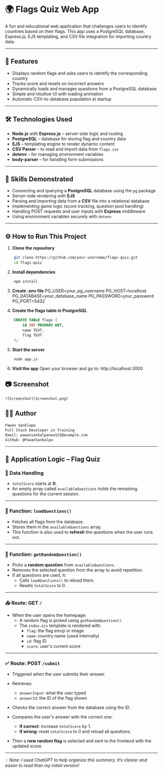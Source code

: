 # 🌍 Flags Quiz Web App

A fun and educational web application that challenges users to identify countries based on their flags. This app uses a PostgreSQL database, Express.js, EJS templating, and CSV file integration for importing country data.

---

## 🚀 Features

- Displays random flags and asks users to identify the corresponding country
- Tracks score and resets on incorrect answers
- Dynamically loads and manages questions from a PostgreSQL database
- Simple and intuitive UI with loading animation
- Automatic CSV-to-database population at startup

---

## 🛠️ Technologies Used

- **Node.js** with **Express.js** – server-side logic and routing
- **PostgreSQL** – database for storing flag and country data
- **EJS** – templating engine to render dynamic content
- **CSV Parser** – to read and import data from `flags.csv`
- **dotenv** – for managing environment variables
- **body-parser** – for handling form submissions

---

## 🧠 Skills Demonstrated

- Connecting and querying a **PostgreSQL** database using the `pg` package
- Server-side rendering with **EJS**
- Parsing and importing data from a **CSV** file into a relational database
- Implementing game logic (score tracking, question pool handling)
- Handling POST requests and user inputs with **Express** middleware
- Using environment variables securely with `dotenv`

---
## ⚙️ How to Run This Project

1. **Clone the repository**
```bash
    git clone https://github.com/your-username/flags-quiz.git
    cd flags-quiz
```

2. **Install dependencies**
```bash
    npm install
```

3. **Create .env file**
    PG_USER=your_pg_username
    PG_HOST=localhost
    PG_DATABASE=your_database_name
    PG_PASSWORD=your_password
    PG_PORT=5432

4. **Create the flags table in PostgreSQL**
``` sql
    CREATE TABLE flags (
        id INT PRIMARY KEY,
        name TEXT,
        flag TEXT
    );

```

5. **Start the server**
``` bash
    node app.js
```

6. **Visit the app**
    Open your browser and go to:
    http://localhost:3000

## 📷 Screenshot
    ![Screenshot](Screenshot.png)

## 👨‍💻 Author
    Pawan Sanklapa
    Full Stack Developer in Training
    Email: pawansankalpanew123@example.com
    GitHub: @PawanSankalpa




-----------------------------------------------------------------------------------



## 🧠 Application Logic – Flag Quiz

### 🎯 Data Handling

- `totalScore` starts at **0**.
- An empty array called `availableQuestions` holds the remaining questions for the current session.

---

### 🔄 Function: `loadQuestions()`

- Fetches all flags from the database.
- Stores them in the `availableQuestions` array.
- This function is also used to **refresh** the questions when the user runs out.

---

### 🎲 Function: `getRandomQuestion()`

- Picks a **random question** from `availableQuestions`.
- Removes the selected question from the array to avoid repetition.
- If all questions are used, it:
  - Calls `loadQuestions()` to reload them.
  - Resets `totalScore` to 0.

---

### 📥 Route: GET `/`

- When the user opens the homepage:
  - A random flag is picked using `getRandomQuestion()`.
  - The `index.ejs` template is rendered with:
    - `flag`: the flag emoji or image
    - `name`: country name (used internally)
    - `id`: flag ID
    - `score`: user's current score

---

### ✅ Route: POST `/submit`

- Triggered when the user submits their answer.
- Retrieves:
  - `answerInput`: what the user typed
  - `answerId`: the ID of the flag shown

- Checks the correct answer from the database using the ID.
- Compares the user's answer with the correct one:
  - **If correct**: increase `totalScore` by 1.
  - **If wrong**: reset `totalScore` to 0 and reload all questions.

- Then a **new random flag** is selected and sent to the frontend with the updated score.

---

💡 _Note: I used ChatGPT to help organize this summary. It’s clearer and easier to read than my initial version!_

